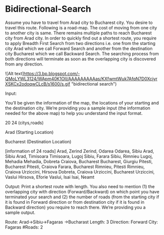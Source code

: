 # Bidirectional-Search


Assume you  have to travel from Arad city to Bucharest city. You desire to travel this route. Following is a road-map. The cost of moving from one city to another city is same. There remains multiple paths to reach Bucharest city from Arad city. In order to quickly find out a shortest route, you require to apply Breadth First Search from two directions i.e. one from the starting city Arad which we call Forward Search and another from the destination city Bucharest which we call Backward Search. The searching process from both directions will terminate as soon as the overlapping city is discovered from any direction.

![Alt text]https://3.bp.blogspot.com/-QMoLYWL3124/WApm40K1OlI/AAAAAAAAAas/KXfwmtWuk7AfqN7D0XcjyrXSKCx2odoqwCLcB/s1600/s.gif "bidirectional search")

Input:

You’ll be given the information of the map, the locations of your starting and the destination city. We’re providing you a sample input (the information needed for the above map) to help you understand the input format.

20 24 (citys,roads)

Arad (Starting Location)

Bucharest (Destination Location)

 [information of 24 roads]
Arad, Zerind
Zerind, Odarea
Odarea, Sibiu
Arad, Sibiu
Arad, Timisoara
Timisoara, Lugoj
Sibiu, Farara
Sibiu, Rimnieu
Lugoj, Mehadia
Mehadia, Dobreta
Craiova, Bucharest
Bucharest, Giurgiu
Pitesti, Bucharest
Pitesti, Craiova
Farara, Bucharest
Rimnieu, Pitesti
Rimnieu, Craiova
Urziccini, Hirsova
Dobreta, Craiova
Urziccini, Bucharest
Urziccini, Vaslui
Hirsova, Eforie
Vaslui, Isai
Isai, Neamt


Output:
Print a shortest route with length. You also need to mention (1) the overlapping city with direction (Forward/Backward) on which point you have terminated your search and (2) the number of roads (from the starting city  if it is found in Forward direction or from destination city if it is found in Backward direction) you require to reach there. We’re providing you a sample output.

Route: Arad->Sibiu->Fagaras ->Bucharast
Length: 3
Direction: Forward City: Fagaras #Roads: 2

